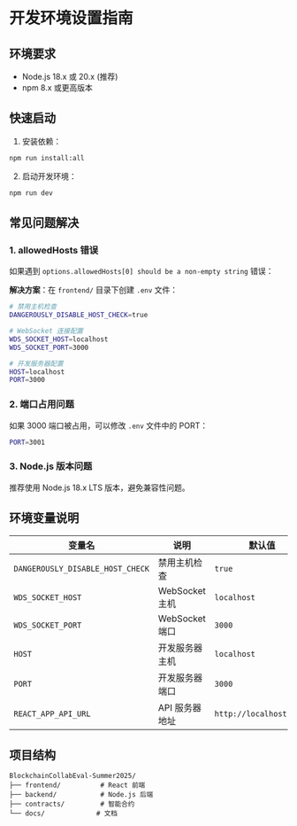 # 开发环境设置指南

## 环境要求

- Node.js 18.x 或 20.x (推荐)
- npm 8.x 或更高版本

## 快速启动

1. 安装依赖：
```bash
npm run install:all
```

2. 启动开发环境：
```bash
npm run dev
```

## 常见问题解决

### 1. allowedHosts 错误

如果遇到 `options.allowedHosts[0] should be a non-empty string` 错误：

**解决方案**：在 `frontend/` 目录下创建 `.env` 文件：

```bash
# 禁用主机检查
DANGEROUSLY_DISABLE_HOST_CHECK=true

# WebSocket 连接配置
WDS_SOCKET_HOST=localhost
WDS_SOCKET_PORT=3000

# 开发服务器配置
HOST=localhost
PORT=3000
```

### 2. 端口占用问题

如果 3000 端口被占用，可以修改 `.env` 文件中的 PORT：

```bash
PORT=3001
```

### 3. Node.js 版本问题

推荐使用 Node.js 18.x LTS 版本，避免兼容性问题。

## 环境变量说明

| 变量名 | 说明 | 默认值 |
|--------|------|--------|
| `DANGEROUSLY_DISABLE_HOST_CHECK` | 禁用主机检查 | `true` |
| `WDS_SOCKET_HOST` | WebSocket 主机 | `localhost` |
| `WDS_SOCKET_PORT` | WebSocket 端口 | `3000` |
| `HOST` | 开发服务器主机 | `localhost` |
| `PORT` | 开发服务器端口 | `3000` |
| `REACT_APP_API_URL` | API 服务器地址 | `http://localhost:5000` |

## 项目结构

```
BlockchainCollabEval-Summer2025/
├── frontend/          # React 前端
├── backend/           # Node.js 后端
├── contracts/         # 智能合约
└── docs/             # 文档
```
